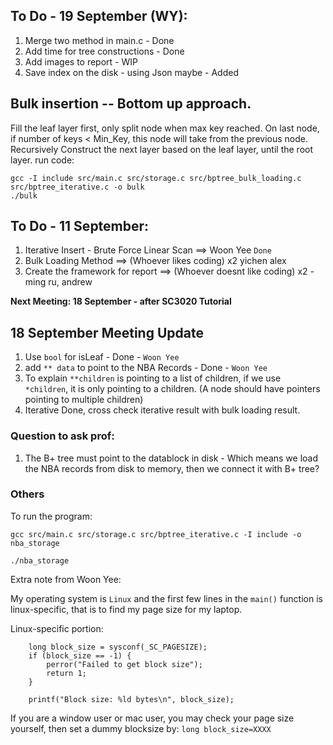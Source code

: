 ## To Do - 19 September (WY):
1. Merge two method in main.c - Done
2. Add time for tree constructions - Done
3. Add images to report - WIP
4. Save index on the disk - using Json maybe - Added

## Bulk insertion -- Bottom up approach. 
Fill the leaf layer first, only split node when max key reached. On last node, if number of keys < Min_Key, this node will take from the previous node. Recursively Construct the next layer based on the leaf layer, until the root layer.
run code:
```
gcc -I include src/main.c src/storage.c src/bptree_bulk_loading.c src/bptree_iterative.c -o bulk
./bulk
```

## To Do - 11 September:
1. Iterative Insert - Brute Force Linear Scan ==> Woon Yee `Done`
2. Bulk Loading Method ==> (Whoever likes coding) x2 yichen alex
3. Create the framework for report ==> (Whoever doesnt like coding) x2 - ming ru, andrew

**Next Meeting: 18 September - after SC3020 Tutorial**

## 18 September Meeting Update  
1. Use `bool` for isLeaf - Done - `Woon Yee`
2. add `** data` to point to the NBA Records - Done - `Woon Yee`
3. To explain `**children` is pointing to a list of children, if we use `*children`, it is only pointing to a children. (A node should have pointers pointing to multiple children)
4. Iterative Done, cross check iterative result with bulk loading result.

### Question to ask prof:
1. The B+ tree must point to the datablock in disk - Which means we load the NBA records from disk to memory, then we connect it with B+ tree?

### Others
To run the program:
```
gcc src/main.c src/storage.c src/bptree_iterative.c -I include -o nba_storage

./nba_storage
```

Extra note from Woon Yee:   
   
My operating system is `Linux` and the first few lines in the `main()` function is linux-specific, that is to find my page size for my laptop.

Linux-specific portion:
```
    long block_size = sysconf(_SC_PAGESIZE); 
    if (block_size == -1) {
        perror("Failed to get block size");
        return 1;
    }
    
    printf("Block size: %ld bytes\n", block_size);
```

If you are a window user or mac user, you may check your page size yourself, then set a dummy blocksize by:
`long block_size=XXXX`
